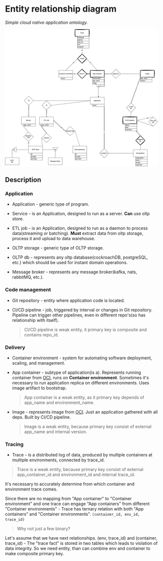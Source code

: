 # Entity relationship diagram

_Simple cloud native application ontology._

<img src="./ER.png">

## Description

### Application

- Application - generic type of program.

- Service - is an Application, designed to run as a server. **Can** use oltp store.

- ETL job - is an Application, designed to run as a daemon to process data(streaming or batching). **Must** extract data from oltp storage, process it and upload to data warehouse.

- OLTP storage - generic type of OLTP storage.

- OLTP db - represents any oltp database(cockroachDB, postgreSQL, etc.) which should be used for instant domain operations.

- Message broker - represents any message broker(kafka, nats, rabbitMQ, etc.).

### Code management

- Git repository - entity where application code is located.

- CI/CD pipeline - job, triggered by interval or changes in Git repository. Pipeline can trigger other pipelines, even in different repo's(so has relationship with itself).
  > CI/CD pipeline is weak entity, it primary key is composite and contains repo_id.

### Delivery

- Container environment - system for automating software deployment, scaling, and management.

- App container - subtype of application(is a). Represents running container from [OCI](https://opencontainers.org/), runs on **Container environment**. Sometimes it's necessary to run application replica on different environments. Uses image artifact to bootstrap.

  > App container is a weak entity, as it primary key depends of app_name and environment_name.

- Image - represents image from [OCI](https://opencontainers.org/). Just an application gathered with all deps. Built by CI/CD pipeline.
  > Image is a weak entity, because primary key consist of external app_name and internal version.

### Tracing

- Trace - is a distributed log of data, produced by multiple containers at multiple environments, connected by trace_id.

> Trace is a weak entity, because primary key consist of external app_container_id and environment_id and internal trace_id.

It's necessary to accurately determine from which container and environment trace comes.

Since there are no mapping from "App container" to "Container environment" and one trace can engage "App containers" from different "Container environments" - Trace has ternary relation with both "App containers" and "Container environments".
`(container_id, env_id, trace_id)`

> Why not just a few binary?

Let's assume that we have next relationships. (env, trace_id) and (container, trace_id) - The "trace fact" is stored in two tables which leads to violation of data integrity.
So we need entity, than can combine env and container to make composite primary key.
